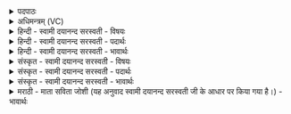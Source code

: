 <details><summary>पदपाठः</summary>

वाजा॑य। स्वाहा॑। प्र॒स॒वायेति॑ प्रऽस॒वाय॑। स्वाहा॑। अ॒पि॒जाय॑। स्वाहा॑। क्रत॑वे। स्वाहा॑। वस॑वे। स्वाहा॑। अ॒ह॒र्पत॑ये। स्वाहा॑। अह्ने॑। मु॒ग्धाय॑ स्वाहा॑। मु॒ग्धाय॑। वै॒न॒ꣳशि॒नाय॑। स्वाहा॑। वि॒न॒ꣳशिन॒ इति॑ विन॒ꣳशिने॑। आ॒न्त्या॒य॒नाय॑। स्वाहा॑। आन्त्या॑य। भौ॒व॒नाय॑। स्वाहा॑। भुव॑नस्य। पत॑ये। स्वाहा॑। अधि॑पतय॒ इत्यधि॑ऽपतये। स्वाहा॑। प्र॒जाप॑तय॒ इति॑ प्र॒जाऽप॑तये। स्वाहा॑। इ॒यम्। ते॒। राट्। मि॒त्राय॑। य॒न्ता। अ॒सि॒। यम॑नः। ऊ॒र्जे। त्वा॒। वृष्ट्यै॑। त्वा॒। प्र॒जाना॒मिति॑ प्र॒ऽजाना॑म्। त्वा॒। आधि॑पत्या॒येत्याधि॑ऽपत्याय। २८।
</details>

<details><summary>अधिमन्त्रम् (VC)</summary>

- सङ्ग्रामादिविदात्मा देवता
- देवा ऋषयः
- भुरिगाकृतिः, आर्ची बृहती
- पञ्चमः, मध्यमः
</details>

<details><summary>हिन्दी - स्वामी दयानन्द सरस्वती - विषयः</summary>

अब कैसी वाणी का स्वीकार करना चाहिये, यह विषय अगले मन्त्र में कहा है ॥
</details>

<details><summary>हिन्दी - स्वामी दयानन्द सरस्वती - पदार्थः</summary>

पदार्थान्वयभाषाः -  जिस विद्वान् में (वाजाय) सङ्ग्राम के लिये (स्वाहा) सत्यक्रिया (प्रसवाय) ऐश्वर्य वा सन्तानोत्पत्ति के अर्थ (स्वाहा) पुरुषार्थ बलयुक्त सत्य वाणी (अपिजाय) ग्रहण करने के अर्थ (स्वाहा) उत्तम क्रिया (क्रतवे) विज्ञान के लिये (स्वाहा) योगाभ्यासादि क्रिया (वसवे) निवास के लिये (स्वाहा) धनप्राप्ति कराने हारी क्रिया (अहर्पतये) दिनों के पालन करने के लिये (स्वाहा) कालविज्ञान को देने हारी क्रिया (अह्ने) दिन के लिये वा (मुग्धाय) मूढ़जन के लिये (स्वाहा) वैराग्ययुक्त क्रिया (मुग्धाय) मोह को प्राप्त हुए के लिये (वैनंशिनाय) विनाशी अर्थात् विनष्ट होनेहारे को जो बोध उसके लिये (स्वाहा) सत्य हितोपदेश करनेवाली वाणी (विनंशिने) विनाश होनेवाले स्वभाव के अर्थ वा (आन्त्यायनाय) अन्त में घर जिसका हो उसके लिये (स्वाहा) सत्य वाणी (आन्त्याय) नीच वर्ण में उत्पन्न हुए (भौवनाय) भुवन सम्बन्धी के लिये (स्वाहा) उत्तम उपदेश (भुवनस्य) जिस संसार में सब प्राणीमात्र होते हैं, उसके (पतये) स्वामी के अर्थ (स्वाहा) उत्तम वाणी (अधिपतये) पालनेवालों के अधिष्ठाता के अर्थ (स्वाहा) राजव्यवहार को जनाने हारी क्रिया तथा (प्रजापतये) प्रजा के पालन करनेवाले के अर्थ (स्वाहा) राजधर्म प्रकाश करनेहारी नीति स्वीकार की जाती है तथा जिस (ते) आप को (इयम्) यह (राट्) विशेष प्रकाशमान नीति है और जो (यमनः) अच्छे गुणों के ग्रहणकर्त्ता आप (मित्राय) मित्र के लिये (यन्ता) उचित सत्कार करनेहारे (असि) हैं, उन (त्वा) आप को (ऊर्जे) पराक्रम के लिये (त्वा) आपको (वृष्ट्यै) वर्षा के लिये और (त्वा) आपको (प्रजानाम्) पालन के योग्य प्रजाओं के (आधिपत्याय) अधिपति होने के लिये हम स्वीकार करते हैं ॥२८ ॥
</details>

<details><summary>हिन्दी - स्वामी दयानन्द सरस्वती - भावार्थः</summary>

भावार्थभाषाः -  जो मनुष्य धर्मयुक्त वाणी और क्रिया से सहित वर्त्तमान रहते हैं, वे सुखों को प्राप्त होते हैं और जो जितेन्द्रिय होते हैं, वे राज्य के पालन में समर्थ होते हैं ॥२८ ॥
</details>

<details><summary>संस्कृत - स्वामी दयानन्द सरस्वती - विषयः</summary>

अथ कीदृशी वाक् स्वीकार्य्येत्याह ॥
</details>

<details><summary>संस्कृत - स्वामी दयानन्द सरस्वती - पदार्थः</summary>

पदार्थान्वयभाषाः -  येन विदुषा वाजाय स्वाहा प्रसवाय स्वाहाऽपिजाय स्वाहा क्रतवे स्वाहा वसवे स्वाहाऽहर्पतये स्वाहाऽह्ने मुग्धाय स्वाहा मुग्धाय वैनंशिनाय स्वाहा विनंशिन आन्त्यायनाय स्वाहाऽऽन्त्याय भौवनाय स्वाहा भुवनस्य पतये स्वाहाऽधिपतये स्वाहा प्रजापतये स्वाहा स्वीक्रियते यस्य ते तवेयं राडस्ति यो यमनस्त्वं मित्राय यन्तासि तं त्वा त्वामूर्जे त्वा वृष्ट्यै त्वा प्रजानामाधिपत्याय च वयं स्वीकुर्वीमहि ॥२८ ॥
</details>

<details><summary>संस्कृत - स्वामी दयानन्द सरस्वती - भावार्थः</summary>

भावार्थभाषाः -  ये मनुष्या धर्म्यवाक् क्रियाभ्यां सह प्रवर्त्तन्ते, ते सुखानि लभन्ते, ये जितेन्द्रियास्ते राज्यं रक्षितुं शक्नुवन्ति ॥२८ ॥
</details>

<details><summary>मराठी - माता सविता जोशी (यह अनुवाद स्वामी दयानन्द सरस्वती जी के आधार पर किया गया है।) - भावार्थः</summary>

भावार्थभाषाः -  ज्या माणसांची वाणी धर्मयुक्त असून, जे क्रियाशील असतात ते सुखी होतात व जी माणसे जितेंद्रिय असतात ती राज्याचे पालन करण्यास समर्थ असतात.
</details>